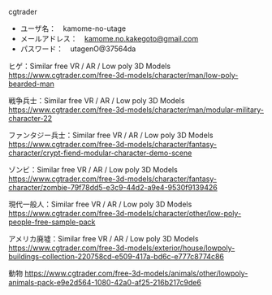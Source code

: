 cgtrader
- ユーザ名：　kamome-no-utage
- メールアドレス：　kamome.no.kakegoto@gmail.com
- パスワード：　utagenO@37564da

ヒゲ：Similar free VR / AR / Low poly 3D Models
https://www.cgtrader.com/free-3d-models/character/man/low-poly-bearded-man

戦争兵士：Similar free VR / AR / Low poly 3D Models
https://www.cgtrader.com/free-3d-models/character/man/modular-military-character-22

ファンタジー兵士：Similar free VR / AR / Low poly 3D Models
https://www.cgtrader.com/free-3d-models/character/fantasy-character/crypt-fiend-modular-character-demo-scene

ゾンビ：Similar free VR / AR / Low poly 3D Models
https://www.cgtrader.com/free-3d-models/character/fantasy-character/zombie-79f78dd5-e3c9-44d2-a9e4-9530f9139426

現代一般人：Similar free VR / AR / Low poly 3D Models
https://www.cgtrader.com/free-3d-models/character/other/low-poly-people-free-sample-pack

アメリカ廃墟：Similar free VR / AR / Low poly 3D Models
https://www.cgtrader.com/free-3d-models/exterior/house/lowpoly-buildings-collection-220758cd-e509-417a-bd6c-e777c8774c86

動物
https://www.cgtrader.com/free-3d-models/animals/other/lowpoly-animals-pack-e9e2d564-1080-42a0-af25-216b217c9de6

